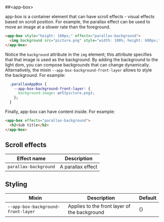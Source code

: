 ##&lt;app-box&gt;

app-box is a container element that can have scroll effects - visual effects based on
scroll position. For example, the parallax effect can be used to move an image at a slower
rate than the foreground.

```html
<app-box style="height: 100px;" effects="parallax-background">
  <img background src="picture.png" style="width: 100%; height: 600px;">
</app-box>
```

Notice the `background` attribute in the `img` element; this attribute specifies that that image is used as the background.
By adding the background to the light dom, you can compose backgrounds that can change dynamically.
Alternatively, the mixin `--app-box-background-front-layer` allows to style the background. For example:

```css
  .parallaxAppBox {
    --app-box-background-front-layer: {
      background-image: url(picture.png);
    };
  }
```

Finally, app-box can have content inside. For example:

```html
<app-box effects="parallax-background">
  <h2>Sub title</h2>
</app-box>
```

## Scroll effects

Effect name | Description
----------------|-------------
`parallax-background` | A parallax effect

## Styling

Mixin | Description | Default
----------------|-------------|----------
`--app-box-background-front-layer` | Applies to the front layer of the background | {}
